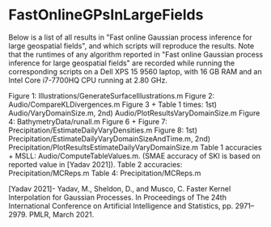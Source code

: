 # FastOnlineGPsInLargeFields

Below is a list of all results in "Fast online Gaussian process inference for large geospatial fields", and which scripts will reproduce the results. Note that the runtimes of any algorithm reported in "Fast online Gaussian process inference for large geospatial fields" are recorded while running the corresponding scripts on a Dell XPS 15 9560 laptop, with 16 GB RAM and an Intel Core i7-7700HQ CPU running at 2.80 GHz. 

Figure 1: Illustrations/GenerateSurfaceIllustrations.m
Figure 2: Audio/CompareKLDivergences.m
Figure 3 + Table 1 times: 1st) Audio/VaryDomainSize.m, 2nd) Audio/PlotResultsVaryDomainSize.m
Figure 4: BathymetryData/runall.m
Figure 6 + Figure 7: Precipitation/EstimateDailyVaryDensities.m
Figure 8: 1st) Precipitation/EstimateDailyVaryDomainSizeAndTime.m, 2nd) Precipitation/PlotResultsEstimateDailyVaryDomainSize.m
Table 1 accuracies + MSLL: Audio/ComputeTableValues.m. (SMAE accuracy of SKI is based on reported value in [Yadav 2021]).
Table 2 accuracies: Precipitation/MCReps.m
Table 4: Precipitation/MCReps.m

[Yadav 2021]- Yadav, M., Sheldon, D., and Musco, C. Faster Kernel Interpolation for Gaussian Processes. In Proceedings of The 24th International Conference on Artificial Intelligence and Statistics, pp. 2971–2979. PMLR, March 2021.




